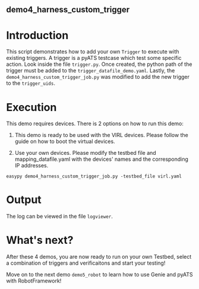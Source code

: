 ## demo4_harness_custom_trigger

# Introduction

This script demonstrates how to add your own `Trigger` to execute with existing
triggers. A trigger is a pyATS testcase which test some specific action. Look
inside the file `trigger.py`. Once created, the python path of the trigger must
be added to the `trigger_datafile_demo.yaml`.  Lastly, the
`demo4_harness_custom_trigger_job.py` was modified to add the new trigger to the
`trigger_uids`.

# Execution

This demo requires devices. There is 2 options on how to run this demo:

1) This demo is ready to be used with the VIRL devices. Please follow the guide
   <here> on how to boot the virtual devices.

2) Use your own devices. Please modify the testbed file and mapping_datafile.yaml
   with the devices' names and the corresponding IP addresses.

```
easypy demo4_harness_custom_trigger_job.py -testbed_file virl.yaml
```

# Output

The log can be viewed in the file `logviewer`.

# What's next?

After these 4 demos, you are now ready to run on your own Testbed, select a
combination of triggers and verificaitons and start your testing!

Move on to the next demo `demo5_robot` to learn how to use Genie and pyATS with
RobotFramework!
